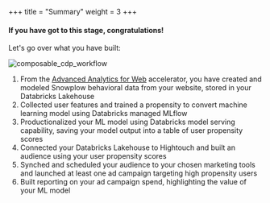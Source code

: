 +++
title = "Summary"
weight = 3
+++

#### If you have got to this stage, congratulations!

Let's go over what you have built:

![composable_cdp_workflow](../images/composable_cdp_workflow.png?width=100pc)

1. From the [Advanced Analytics for Web](https://docs.snowplow.io/accelerators/web/) accelerator, you have created and modeled Snowplow behavioral data from your website, stored in your Databricks Lakehouse
2. Collected user features and trained a propensity to convert machine learning model using Databricks managed MLflow
3. Productionalized your ML model using Databricks model serving capability, saving your model output into a table of user propensity scores
4. Connected your Databricks Lakehouse to Hightouch and built an audience using your user propensity scores
5. Synched and scheduled your audience to your chosen marketing tools and launched at least one ad campaign targeting high propensity users
7. Built reporting on your ad campaign spend, highlighting the value of your ML model
